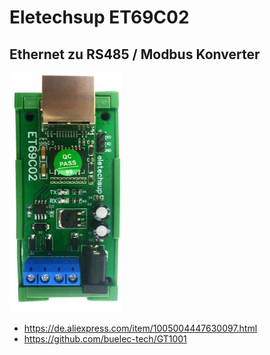 # Eletechsup ET69C02
## Ethernet zu RS485 / Modbus Konverter

![ET69C02](/assets/images/ET69C02_V2S.jpg)


* https://de.aliexpress.com/item/1005004447630097.html
* https://github.com/buelec-tech/GT1001
